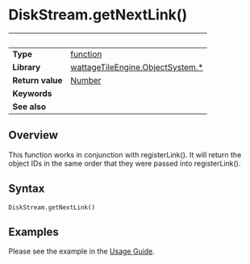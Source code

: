 # DiskStream.getNextLink()

|                      | &nbsp;
| -------------------- | ---------------------------------------------------------------
| __Type__             | [function](http://docs.coronalabs.com/api/type/Function.html)
| __Library__          | [wattageTileEngine.ObjectSystem.*](../lib_objectSystem.markdown)
| __Return value__     | [Number](https://docs.coronalabs.com/api/type/Number.html)
| __Keywords__         |
| __See also__         |


## Overview

This function works in conjunction with registerLink().  It will return
the object IDs in the same order that they were passed into
registerLink().

## Syntax

	DiskStream.getNextLink()

## Examples

Please see the example in the
[Usage Guide](../usageGuide.markdown#Example).